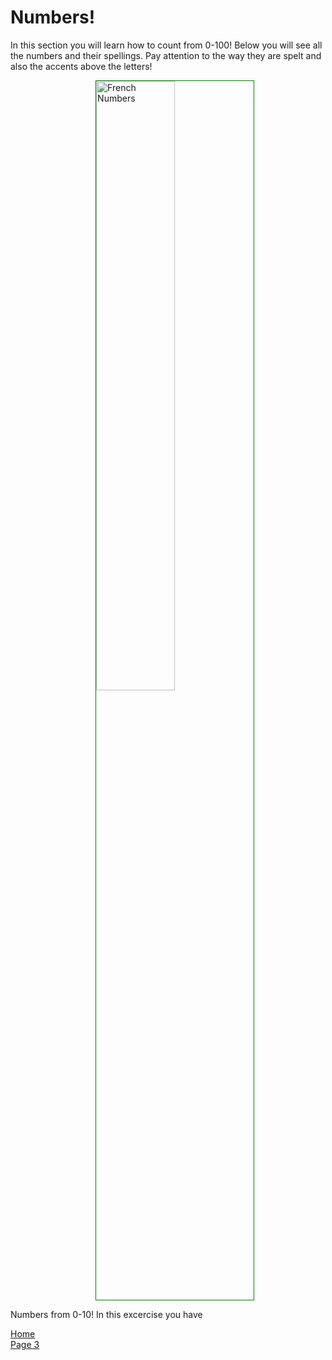<h1> Numbers! </h1>

<p> In this section you will learn how to count from 0-100! Below you will see all the numbers and their spellings. Pay attention to the way they are spelt and also the accents above the letters! </p> 

<img style= "width:50%; border:1px solid green; margin-left:27%;"
src="https://en.islcollective.com/preview/201308/f/numbers-0100_57201_1.jpg" alt="French Numbers">

Numbers from 0-10! 
In this excercise you have 


<p> 
  <a href="index.html">Home</a> <br>
  <a href="page4.html">Page 3</a>
</p>
